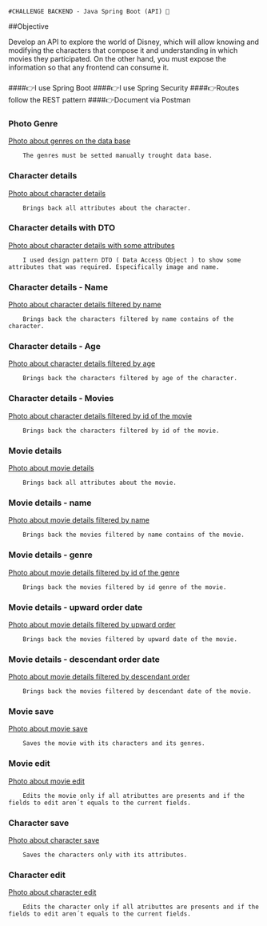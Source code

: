     #CHALLENGE BACKEND - Java Spring Boot (API) 🚀

##Objective

Develop an API to explore the world of Disney, which will allow knowing and modifying the characters that
compose it and understanding in which movies they participated. On the other hand, you must expose the
information so that any frontend can consume it.

###
####👉I use Spring Boot
####👉I use Spring Security
####👉Routes follow the REST pattern
####👉Document via Postman
###
### Photo Genre

    
[Photo about genres on the data base](C:\Users\user\Documents\Ada\ChallengeAlkemy\DocumentacionChallengeAlkemy/DB.png)
    
        The genres must be setted manually trought data base.

### Character details


[Photo about character details](C:\Users\user\Documents\Ada\ChallengeAlkemy\DocumentacionChallengeAlkemy/CharacterDetails.png)

        Brings back all attributes about the character.

### Character details with DTO


[Photo about character details with some attributes](C:\Users\user\Documents\Ada\ChallengeAlkemy\DocumentacionChallengeAlkemy/Characters.png)

        I used design pattern DTO ( Data Access Object ) to show some attributes that was required. Especifically image and name.


### Character details - Name


[Photo about character details filtered by name](C:\Users\user\Documents\Ada\ChallengeAlkemy\DocumentacionChallengeAlkemy/CharacterDetails-name.png)

        Brings back the characters filtered by name contains of the character.

### Character details - Age


[Photo about character details filtered by age](C:\Users\user\Documents\Ada\ChallengeAlkemy\DocumentacionChallengeAlkemy/CharacterDetails-age.png)

        Brings back the characters filtered by age of the character.

### Character details - Movies


[Photo about character details filtered by id of the movie](C:\Users\user\Documents\Ada\ChallengeAlkemy\DocumentacionChallengeAlkemy/CharacterDetails-movies.png)

        Brings back the characters filtered by id of the movie.

### Movie details


[Photo about movie details](C:\Users\user\Documents\Ada\ChallengeAlkemy\DocumentacionChallengeAlkemy/MovieDetails.png)

        Brings back all attributes about the movie.

### Movie details - name


[Photo about movie details filtered by name](C:\Users\user\Documents\Ada\ChallengeAlkemy\DocumentacionChallengeAlkemy/MovieDetails-name.png)

        Brings back the movies filtered by name contains of the movie.

### Movie details - genre


[Photo about movie details filtered by id of the genre](C:\Users\user\Documents\Ada\ChallengeAlkemy\DocumentacionChallengeAlkemy/MovieDetails-genre.png)

        Brings back the movies filtered by id genre of the movie.

### Movie details - upward order date


[Photo about movie details filtered by upward order](C:\Users\user\Documents\Ada\ChallengeAlkemy\DocumentacionChallengeAlkemy/MovieDetails-orderASC.png)

        Brings back the movies filtered by upward date of the movie.

### Movie details - descendant order date


[Photo about movie details filtered by descendant order](C:\Users\user\Documents\Ada\ChallengeAlkemy\DocumentacionChallengeAlkemy/MovieDetails-orderDESC.png)

        Brings back the movies filtered by descendant date of the movie.

### Movie save


[Photo about movie save](C:\Users\user\Documents\Ada\ChallengeAlkemy\DocumentacionChallengeAlkemy/SaveMovie.png)

        Saves the movie with its characters and its genres.

### Movie edit


[Photo about movie edit](C:\Users\user\Documents\Ada\ChallengeAlkemy\DocumentacionChallengeAlkemy/MovieDetails-editSuccess.png)

        Edits the movie only if all atributtes are presents and if the fields to edit aren´t equals to the current fields.


### Character save


[Photo about character save](C:\Users\user\Documents\Ada\ChallengeAlkemy\DocumentacionChallengeAlkemy/SaveCharacter.png)

        Saves the characters only with its attributes.

### Character edit


[Photo about character edit](C:\Users\user\Documents\Ada\ChallengeAlkemy\DocumentacionChallengeAlkemy/CharacterDetails-editSuccess.png)

        Edits the character only if all atributtes are presents and if the fields to edit aren´t equals to the current fields.
